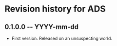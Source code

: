 # Revision history for ADS

## 0.1.0.0 -- YYYY-mm-dd

* First version. Released on an unsuspecting world.

